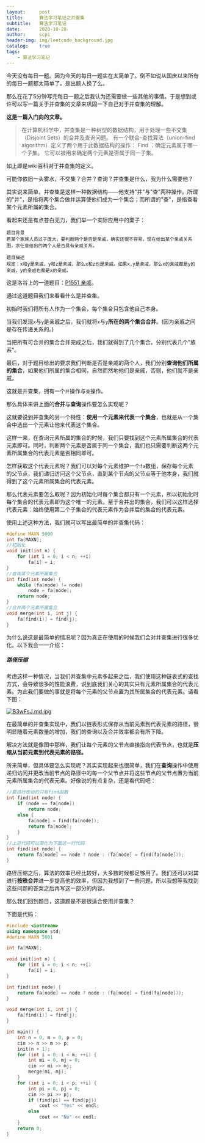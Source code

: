 ```yaml
---
layout:     post
title:      算法学习笔记之并查集
subtitle:   算法学习笔记
date:       2020-10-28
author:     scpi
header-img: img/leetcode_background.jpg
catalog:	true
tags:
    - 算法学习笔记
---
```




今天没有每日一题。因为今天的每日一题实在太简单了。倒不如说从国庆以来所有的每日一题都太简单了。是出题人换了么。

那么在花了5分钟写完每日一题之后我认为还需要做一些其他的事情。于是想到或许可以写一篇关于并查集的文章来巩固一下自己对于并查集的理解。

**这是一篇入门向的文章。**

> 在计算机科学中，并查集是一种树型的数据结构，用于处理一些不交集（Disjoint Sets）的合并及查询问题。 有一个联合-查找算法（union-find algorithm）定义了两个用于此数据结构的操作： Find ：确定元素属于哪一个子集。 它可以被用来确定两个元素是否属于同一子集。

如上即是wiki百科对于并查集的定义。

可能你依旧一头雾水，不交集？合并？查询？并查集是什么，我为什么需要他？

其实说来简单，并查集是这样一种数据结构——他支持"并"与"查"两种操作。所谓的"并"，是指将两个集合做并运算使他们成为一个集合；而所谓的"查"，是指查看某个元素所属的集合。

看起来还是有点苍白无力，我们举一个实际应用中的栗子：

```
题目背景
若某个家族人员过于庞大，要判断两个是否是亲戚，确实还很不容易，现在给出某个亲戚关系图，求任意给出的两个人是否具有亲戚关系。

题目描述
规定：x和y是亲戚，y和z是亲戚，那么x和z也是亲戚。如果x,y是亲戚，那么x的亲戚都是y的亲戚，y的亲戚也都是x的亲戚。
```

这是洛谷上的一道题目：[P1551 亲戚](https://www.luogu.com.cn/problem/P1551)。

通过这道题目我们来看看什么是并查集。

初始时我们将所有人作为一个集合，每个集合只包含他自己本身。

当我们发现`x`与`y`是亲戚之后，我们就将`x`与`y`**所在的两个集合合并**。(因为亲戚之间是存在传递关系的。)

当把所有可合并的集合合并完成之后，我们就得到了几个集合，分别代表几个"族系"。

最后，对于题目给出的要求我们判断是否是亲戚的两个人，我们分别**查询他们所属的集合**，如果他们所属的集合相同，自然而然地他们是亲戚，否则，他们就不是亲戚。

这就是并查集，拥有一个`并`操作与`查`操作。

那么具体来讲上面的**合并**与**查询**操作要怎么实现呢？

这就要说到并查集的另一个特性：**使用一个元素来代表一个集合**，也就是从一个集合中选出一个元素让他来代表这个集合。

这样一来，在查询元素所属的集合的时候，我们只要找到这个元素所属集合的代表元素即可。同时，判断两个元素是否属于同一个集合，我们也只需要判断这两个元素所属集合的代表元素是否相同即可。

怎样获取这个代表元素呢？我们可以对每个元素维护一个`fa`数组，保存每个元素的父节点，我们递归访问这个父节点，直到某个节点的父节点等于他本身，我们就得到了这个元素所属集合的代表元素。

那么代表元素要怎么取呢？因为初始化时每个集合都只有一个元素，所以初始化时每个集合的代表元素即为这个唯一的元素。至于合并出的集合，我们可以这样选择代表元素：始终使用第二个子集合的代表元素作为合并后的集合的代表元素。

使用上述这种方法，我们就可以写出最简单的并查集代码：

```c++
#define MAXN 5000
int fa[MAXN];
//初始化
void init(int n) {
    for (int i = 0; i < n; ++i)
        fa[i] = i;
}
//查询某个元素所属集合
int find(int node) {
    while (fa[node] != node)
        node = fa[node];
    return node;
}
//合并两个元素所属集合
void merge(int i, int j) {
    fa[find(i)] = find(j);
}
```

为什么说这是最简单的情况呢？因为真正在使用的时候我们会对并查集进行很多优化。以下我会一一介绍：

##### 路径压缩

考虑这样一种情况，当我们并查集中元素多起来之后，我们使用这种链表式的查找方式，会导致很多的性能浪费，说到底我们关心的其实只有元素所属集合的代表元素。为此我们要做的事就是将每个元素的父节点置为其所属集合的代表元素。请看下图：

[![B3wFsJ.md.jpg](https://s1.ax1x.com/2020/10/28/B3wFsJ.md.jpg)](https://imgchr.com/i/B3wFsJ)

在最简单的并查集实现中，我们以链表形式保存从当前元素到代表元素的路径，很明显随着元素数量的增加，我们的查询以及合并效率都会有所下降。

解决方法就是像图中那样，我们让每个元素的父节点直接指向代表节点，也就是**压缩从当前元素到代表元素的路径。**

所来简单，但具体要怎么实现呢？其实实现起来也很简单，我们在**查询**操作中使用递归访问并更改当前节点的路径中的每一个父节点并将这些节点的父节点置为当前元素所属集合的代表元素。好像说的有点复杂，还是看代码吧：

```c++
//要进行改动的只有find函数
int find(int node) {
    if (node == fa[node])
        return node;
    else {
        fa[node] = find(fa[node]);
        return fa[node];
    }
}
//上述代码可以简化为下面这一行代码
int find(int node) {
    return fa[node] == node ? node : (fa[node] = find(fa[node]));    
}
```

路径压缩之后，算法的效率已经比较好，大多数时候都足够用了。我们还可以对其进行**按秩合并**进一步提高他的效率，但因为我想到了一些问题，所以我想等我找到这些问题的答案之后再写这一部分的内容。

那么我们回到题目，这道题是不是很适合使用并查集？

下面是代码：

```c++
#include <iostream>
using namespace std;
#define MAXN 5001

int fa[MAXN];

void init(int n) {
    for (int i = 0; i < n; ++i)
        fa[i] = i;
}

int find(int node) {
    return fa[node] == node ? node : (fa[node] = find(fa[node]));
}

void merge(int i, int j) {
    fa[find(i)] = find(j);
}

int main() {
    int n = 0, m = 0, p = 0;
    cin >> n >> m >> p;
    init(n + 1);
    for (int i = 0; i < m; ++i) {
        int mi = 0, mj = 0;
        cin >> mi >> mj;
        merge(mi, mj);
    }
    for (int i = 0; i < p; ++i) {
        int pi = 0, pj = 0;
        cin >> pi >> pj;
        if (find(pi) == find(pj))
            cout << "Yes" << endl;
        else
            cout << "No" << endl;
    }
    return 0;
}
```
